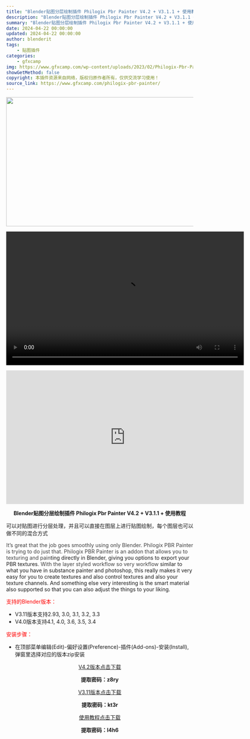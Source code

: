 ```yaml
---
title: "Blender贴图分层绘制插件 Philogix Pbr Painter V4.2 + V3.1.1 + 使用教程"
description: "Blender贴图分层绘制插件 Philogix Pbr Painter V4.2 + V3.1.1 + 使用教程 可以对贴图进行分层处理，并且可以直接在图层上进行贴图绘制，每个图层也可以做不同的混合..."
summary: "Blender贴图分层绘制插件 Philogix Pbr Painter V4.2 + V3.1.1 + 使用教程 可以对贴图进行分层处理，并且可以直接在图层上进行贴图绘制，每个图层也可以做不同的混合..."
date: 2024-04-22 00:00:00
updated: 2024-04-22 00:00:00
author: blenderit
tags: 
    - 贴图插件
categories:
    - gfxcamp
img: https://www.gfxcamp.com/wp-content/uploads/2023/02/Philogix-Pbr-Painter.jpg
showGetMethod: false
copyright: 本插件资源来自网络，版权归原作者所有，仅供交流学习使用！
source_link: https://www.gfxcamp.com/philogix-pbr-painter/
---
```

<div><p><img decoding="async" class="aligncenter size-full wp-image-116217" src="https://www.gfxcamp.com/wp-content/uploads/2023/02/Philogix-Pbr-Painter.jpg" data-src="https://www.gfxcamp.com/wp-content/uploads/2023/02/Philogix-Pbr-Painter.jpg" alt="" width="640" height="348" data-srcset="https://www.gfxcamp.com/wp-content/uploads/2023/02/Philogix-Pbr-Painter.jpg 640w, https://www.gfxcamp.com/wp-content/uploads/2023/02/Philogix-Pbr-Painter-150x82.jpg 150w" data-sizes="(max-width: 640px) 100vw, 640px"><br>
</p><center><div style="width: 640px;" class="wp-video"><!--[if lt IE 9]><script>document.createElement('video');</script><![endif]-->
<video class="wp-video-shortcode" id="video-108352-1" width="640" height="360" preload="true" controls="controls"><source type="video/mp4" src="http://cloud.video.taobao.com/play/u/null/p/1/e/6/t/1/435762054294.mp4?_=1"></source><a href="http://cloud.video.taobao.com/play/u/null/p/1/e/6/t/1/435762054294.mp4">http://cloud.video.taobao.com/play/u/null/p/1/e/6/t/1/435762054294.mp4</a></video></div></center><p style="text-align: center;"><iframe loading="lazy" src="https://player.youku.com/embed/XNTkyMTIxNTU0NA==" width="640" height="360" frameborder="0" allowfullscreen="allowfullscreen" data-mce-fragment="1"></iframe></p><p style="text-align: center;"><strong>Blender贴图分层绘制插件 Philogix Pbr Painter V4.2 + V3.1.1 + 使用教程</strong></p><p>可以对贴图进行分层处理，并且可以直接在图层上进行贴图绘制，每个图层也可以做不同的混合方式</p><p><span style="color: #404040;">It’s great that the job goes smoothly using only Blender. Philogix PBR Painter is trying to do just that. Philogix PBR Painter is an addon that allows you to texturing and pain</span>ting directly in Blender, giving you options to export your PBR textures<span style="color: #404040;">. With the layer styled workflow so very workflow </span>similar to what you have in substance painter and photoshop, this really makes it very easy for you to create textures and also control textures and also your texture channels. And something else very interesting is the smart material also supported so that you can also adjust the things to your liking.</p><p style="text-align: left;"><span style="color: #ff0000;">支持的Blender版本：</span></p><ul>
<li style="text-align: left;">V3.11版本支持2.93, 3.0, 3.1, 3.2, 3.3</li>
<li>V4.0版本支持4.1, 4.0, 3.6, 3.5, 3.4</li>
</ul><p style="text-align: left;"><span style="color: #ff0000;">安装步骤：</span></p><ul>
<li>在顶部菜单编辑(Edit)-偏好设置(Preference)-插件(Add-ons)-安装(Install),弹窗里选择对应的版本zip安装</li>
</ul><p style="text-align: center;"><a class="maxbutton-3 maxbutton maxbutton-baidu" target="_blank" rel="noopener" href="https://pan.baidu.com/s/1-Jcdj8Hu_E_NgHG8MmXejA?pwd=z8ry"><span class="mb-text">V4.2版本点击下载</span></a></p><p style="text-align: center;"><strong>提取密码：z8ry</strong></p><p style="text-align: center;"><a class="maxbutton-3 maxbutton maxbutton-baidu" target="_blank" rel="noopener" href="https://pan.baidu.com/s/1yVYBfhJP305SnxZT9qabrQ?pwd=kt3r"><span class="mb-text">V3.11版本点击下载</span></a></p><p style="text-align: center;"><strong>提取密码：kt3r</strong></p><p style="text-align: center;"><a class="maxbutton-3 maxbutton maxbutton-baidu" target="_blank" rel="noopener" href="https://pan.baidu.com/s/1nt4MSsF-kzBQUF85PbjnSQ?pwd=l4h6"><span class="mb-text">使用教程点击下载</span></a></p><p style="text-align: center;"><strong>提取密码：l4h6</strong></p></div>